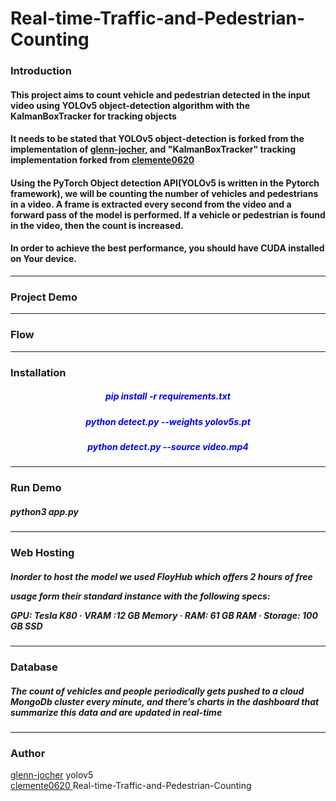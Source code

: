 # Real-time-Traffic-and-Pedestrian-Counting

<h3>Introduction</h3>
<h4>This project aims to count vehicle and pedestrian detected in the input video using YOLOv5 object-detection algorithm with the KalmanBoxTracker for tracking objects</h4>

<h4>It needs to be stated that YOLOv5 object-detection is forked from the implementation of 
<a href="https://github.com/ultralytics/yolov5?fbclid=IwAR3mJzN0aLJZY0qLzXeuuZo5OwfOYZ_BHLNs5bZo3N4dDEHfLg0HnZZRbDs">glenn-jocher</a>, and "KalmanBoxTracker" tracking implementation forked from 
<a href="https://github.com/clemente0420/Real-time-Traffic-and-Pedestrian-Counting?fbclid=IwAR1O0PaEmcSf4E4m6_It6hMCTJD2UJl70S6O-XZd4UL_086ig9upg5NGZ-g">clemente0620</a></h4>

<h4>Using the PyTorch Object detection API(YOLOv5 is written in the Pytorch framework), we will be counting the number of vehicles and pedestrians in a video. A frame is extracted every second from the video and a forward pass of the model is performed. If a vehicle or pedestrian is found in the video, then the count is increased.
</h4>

<h4>In order to achieve the best performance, you should have CUDA installed on Your device.</h4>
<hr>

<h3>Project Demo</h3>

<hr>

<h3>Flow</h3>

<hr>

<h3>Installation</h3>

<div style="color:blue;text-align:center"> 
<h5>pip install -r requirements.txt</h5>

<h5>python detect.py --weights yolov5s.pt</h5>

<h5>python detect.py --source video.mp4</h5>

</div>

<hr>

<h3>Run Demo</h3>
<h5>python3 app.py</h5>
<hr>



<h3>Web Hosting</h3>
<h5>
Inorder to host the model we used FloyHub which offers 2 hours of free

usage form their standard instance with the following specs:

GPU: Tesla K80 · VRAM :12 GB Memory · RAM: 61 GB RAM · Storage: 100 GB SSD</h5>

<hr>

<h3>Database</h3>
<h5>The count of vehicles and people periodically gets pushed to a cloud MongoDb cluster every minute, and there’s charts in the dashboard that summarize this data and are updated in real-time</h5>

<hr>

<h3>Author</h3>

<a href="https://github.com/ultralytics/yolov5?fbclid=IwAR3mJzN0aLJZY0qLzXeuuZo5OwfOYZ_BHLNs5bZo3N4dDEHfLg0HnZZRbDs">glenn-jocher</a> yolov5<br>
<a href="https://github.com/clemente0420/Real-time-Traffic-and-Pedestrian-Counting?fbclid=IwAR1O0PaEmcSf4E4m6_It6hMCTJD2UJl70S6O-XZd4UL_086ig9upg5NGZ-g">clemente0620 </a></h4>Real-time-Traffic-and-Pedestrian-Counting
